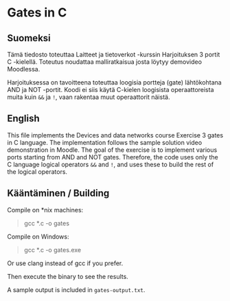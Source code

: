 # Gates in C

## Suomeksi

Tämä tiedosto toteuttaa Laitteet ja tietoverkot -kurssin Harjoituksen 3 portit C -kielellä. Toteutus noudattaa malliratkaisua josta löytyy demovideo Moodlessa.

Harjoituksessa on tavoitteena toteuttaa loogisia portteja (gate) lähtökohtana AND ja NOT -portit. Koodi ei siis käytä C-kielen loogisista operaattoreista muita kuin `&&` ja `!`, vaan rakentaa muut operaattorit näistä.

## English

This file implements the Devices and data networks course Exercise 3 gates in C language. The implementation follows the sample solution video demonstration in Moodle. The goal of the exercise is to implement various ports starting from AND and NOT gates. Therefore, the code uses only the C language logical operators `&&` and `!`, and uses these to build the rest of the logical operators.

## Kääntäminen / Building 

Compile on *nix machines:
> gcc *.c -o gates

Compile on Windows:
> gcc *.c -o gates.exe

Or use clang instead of gcc if you prefer.

Then execute the binary to see the results. 

A sample output is included in `gates-output.txt`.
